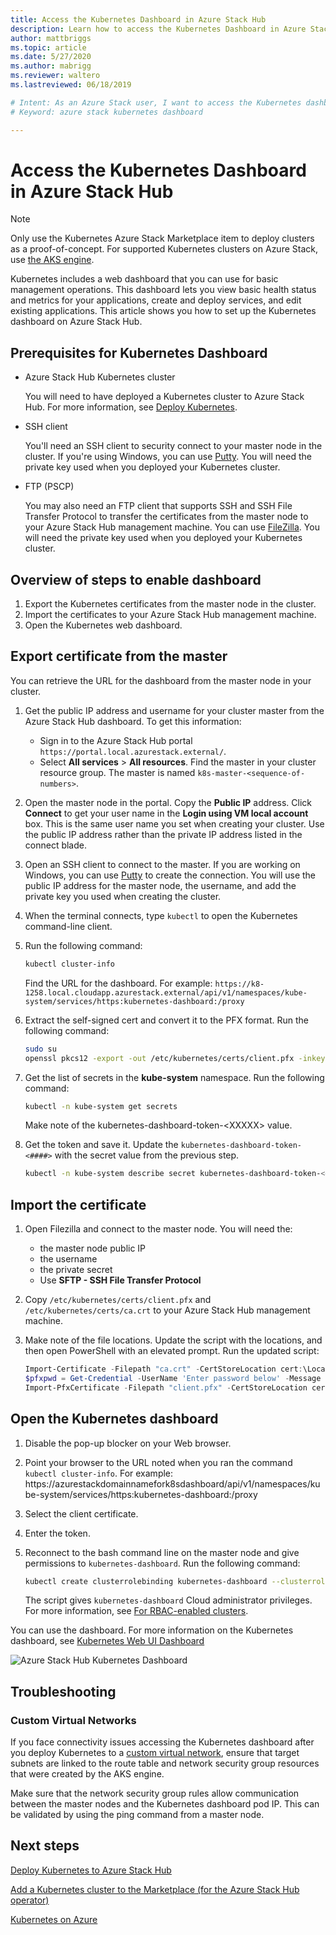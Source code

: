 ```yaml
--- 
title: Access the Kubernetes Dashboard in Azure Stack Hub  
description: Learn how to access the Kubernetes Dashboard in Azure Stack Hub  
author: mattbriggs  
ms.topic: article 
ms.date: 5/27/2020
ms.author: mabrigg 
ms.reviewer: waltero 
ms.lastreviewed: 06/18/2019

# Intent: As an Azure Stack user, I want to access the Kubernetes dashboard from Azure Stack for basic management operations.
# Keyword: azure stack kubernetes dashboard

---
```

 
# Access the Kubernetes Dashboard in Azure Stack Hub 

> [!Note]   
> Only use the Kubernetes Azure Stack Marketplace item to deploy clusters as a proof-of-concept. For supported Kubernetes clusters on Azure Stack, use [the AKS engine](azure-stack-kubernetes-aks-engine-overview.md).

Kubernetes includes a web dashboard that you can use for basic management operations. This dashboard lets you view basic health status and metrics for your applications, create and deploy services, and edit existing applications. This article shows you how to set up the Kubernetes dashboard on Azure Stack Hub.

## Prerequisites for Kubernetes Dashboard

* Azure Stack Hub Kubernetes cluster

    You will need to have deployed a Kubernetes cluster to Azure Stack Hub. For more information, see [Deploy Kubernetes](azure-stack-solution-template-kubernetes-deploy.md).

* SSH client

    You'll need an SSH client to security connect to your master node in the cluster. If you're using Windows, you can use [Putty](/azure/marketplace/cloud-partner-portal/virtual-machine/cpp-connect-vm). You will need the private key used when you deployed your Kubernetes cluster.

* FTP (PSCP)

    You may also need an FTP client that supports SSH and SSH File Transfer Protocol to transfer the certificates from the master node to your Azure Stack Hub management machine. You can use [FileZilla](https://filezilla-project.org/download.php?type=client). You will need the private key used when you deployed your Kubernetes cluster.

## Overview of steps to enable dashboard

1.  Export the Kubernetes certificates from the master node in the cluster. 
2.  Import the certificates to your Azure Stack Hub management machine.
2.  Open the Kubernetes web dashboard. 

## Export certificate from the master 

You can retrieve the URL for the dashboard from the master node in your cluster.

1. Get the public IP address and username for your cluster master from the Azure Stack Hub dashboard. To get this information:

    - Sign in to the Azure Stack Hub portal `https://portal.local.azurestack.external/`.
    - Select **All services** > **All resources**. Find the master in your cluster resource group. The master is named `k8s-master-<sequence-of-numbers>`. 

2. Open the master node in the portal. Copy the **Public IP** address. Click **Connect** to get your user name in the  **Login using VM local account** box. This is the same user name you set when creating your cluster. Use the public IP address rather than the private IP address listed in the connect blade.

3.  Open an SSH client to connect to the master. If you are working on Windows, you can use [Putty](/azure/marketplace/cloud-partner-portal/virtual-machine/cpp-connect-vm) to create the connection. You will use the public IP address for the master node, the username, and add the private key you used when creating the cluster.

4.  When the terminal connects, type `kubectl` to open the Kubernetes command-line client.

5. Run the following command:

    ```Bash   
    kubectl cluster-info 
    ``` 
    Find the URL for the dashboard. For example:  `https://k8-1258.local.cloudapp.azurestack.external/api/v1/namespaces/kube-system/services/https:kubernetes-dashboard:/proxy`

6.  Extract the self-signed cert and convert it to the PFX format. Run the following command:

    ```Bash  
    sudo su 
    openssl pkcs12 -export -out /etc/kubernetes/certs/client.pfx -inkey /etc/kubernetes/certs/client.key  -in /etc/kubernetes/certs/client.crt -certfile /etc/kubernetes/certs/ca.crt 
    ```

7.  Get the list of secrets in the **kube-system** namespace. Run the following command:

    ```Bash  
    kubectl -n kube-system get secrets
    ```

    Make note of the kubernetes-dashboard-token-\<XXXXX> value. 

8.  Get the token and save it. Update the `kubernetes-dashboard-token-<####>` with the secret value from the previous step.

    ```Bash  
    kubectl -n kube-system describe secret kubernetes-dashboard-token-<####>| awk '$1=="token:"{print $2}' 
    ```

## Import the certificate

1. Open Filezilla and connect to the master node. You will need the:

    - the master node public IP
    - the username
    - the private secret
    - Use **SFTP - SSH File Transfer Protocol**

2. Copy `/etc/kubernetes/certs/client.pfx` and  `/etc/kubernetes/certs/ca.crt` to your Azure Stack Hub management machine.

3. Make note of the file locations. Update the script with the locations, and then open PowerShell with an elevated prompt. Run the updated script:  

    ```powershell   
    Import-Certificate -Filepath "ca.crt" -CertStoreLocation cert:\LocalMachine\Root 
    $pfxpwd = Get-Credential -UserName 'Enter password below' -Message 'Enter password below' 
    Import-PfxCertificate -Filepath "client.pfx" -CertStoreLocation cert:\CurrentUser\My -Password $pfxpwd.Password 
    ``` 

## Open the Kubernetes dashboard 

1. Disable the pop-up blocker on your Web browser.

2. Point your browser to the URL noted when you ran the command `kubectl cluster-info`. For example:
   https:\//azurestackdomainnamefork8sdashboard/api/v1/namespaces/kube-system/services/https:kubernetes-dashboard:/proxy 
3. Select the client certificate.
4. Enter the token. 
5. Reconnect to the bash command line on the master node and give permissions to `kubernetes-dashboard`. Run the following command:

    ```Bash  
    kubectl create clusterrolebinding kubernetes-dashboard --clusterrole=cluster-admin --serviceaccount=kube-system:kubernetes-dashboard 
    ``` 

    The script gives `kubernetes-dashboard` Cloud administrator privileges. For more information, see [For RBAC-enabled clusters](/azure/aks/kubernetes-dashboard).

You can use the dashboard. For more information on the Kubernetes dashboard, see [Kubernetes Web UI Dashboard](https://kubernetes.io/docs/tasks/access-application-cluster/web-ui-dashboard/) 

![Azure Stack Hub Kubernetes Dashboard](media/azure-stack-solution-template-kubernetes-dashboard/azure-stack-kub-dashboard.png)

## Troubleshooting

### Custom Virtual Networks

If you face connectivity issues accessing the Kubernetes dashboard after you deploy Kubernetes to a [custom virtual network](./kubernetes-aks-engine-custom-vnet.md), ensure that target subnets are linked to the route table and network security group resources that were created by the AKS engine.

Make sure that the network security group rules allow communication between the master nodes and the Kubernetes dashboard pod IP. This can be validated by using the ping command from a master node.

## Next steps 

[Deploy Kubernetes to Azure Stack Hub](azure-stack-solution-template-kubernetes-deploy.md)  

[Add a Kubernetes cluster to the Marketplace (for the Azure Stack Hub operator)](../operator/azure-stack-solution-template-kubernetes-cluster-add.md)  

[Kubernetes on Azure](/azure/container-service/kubernetes/container-service-kubernetes-walkthrough)  
